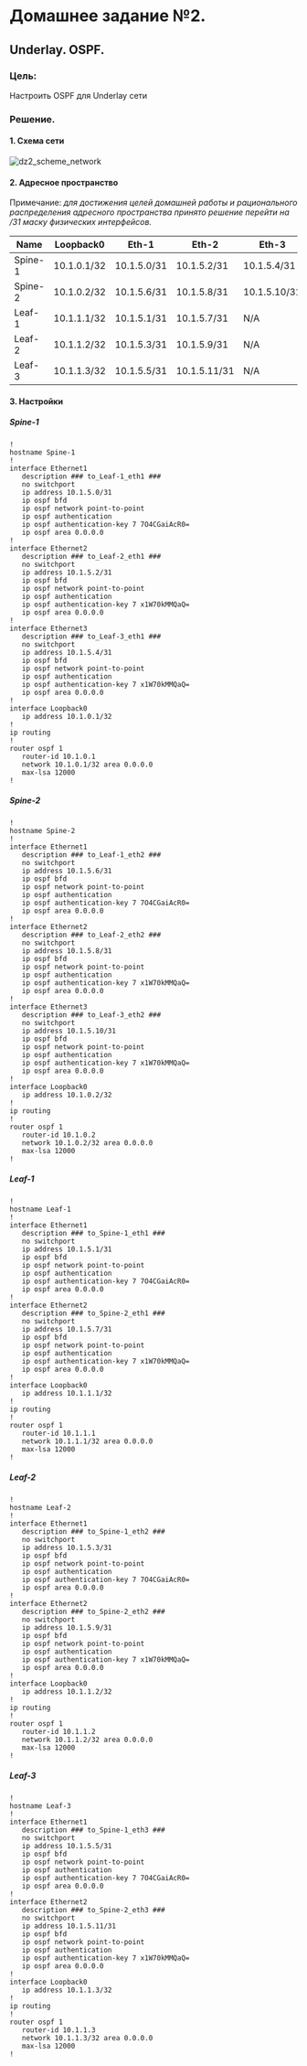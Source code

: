 # Домашнее задание №2.
## Underlay. OSPF.
### Цель:
Настроить OSPF для Underlay сети

### Решение.
#### 1. Схема сети
![dz2_scheme_network](dz2_scheme_network.png)

#### 2. Адресное пространство

Примечание: _для достижения целей домашней работы и рационального распределения адресного пространства принято решение перейти на /31 маску физических интерфейсов._ 

|Name|Loopback0|Eth-1|Eth-2|Eth-3|
|---|---|---|---|---|
Spine-1|10.1.0.1/32|10.1.5.0/31|10.1.5.2/31|10.1.5.4/31|
Spine-2|10.1.0.2/32|10.1.5.6/31|10.1.5.8/31|10.1.5.10/31|
Leaf-1|10.1.1.1/32|10.1.5.1/31|10.1.5.7/31|N/A|
Leaf-2|10.1.1.2/32|10.1.5.3/31|10.1.5.9/31|N/A|
Leaf-3|10.1.1.3/32|10.1.5.5/31|10.1.5.11/31|N/A|

#### 3. Настройки

##### Spine-1
```
!
hostname Spine-1
!
interface Ethernet1
   description ### to_Leaf-1_eth1 ###
   no switchport
   ip address 10.1.5.0/31
   ip ospf bfd
   ip ospf network point-to-point
   ip ospf authentication
   ip ospf authentication-key 7 7O4CGaiAcR0=
   ip ospf area 0.0.0.0
!
interface Ethernet2
   description ### to_Leaf-2_eth1 ###
   no switchport
   ip address 10.1.5.2/31
   ip ospf bfd
   ip ospf network point-to-point
   ip ospf authentication
   ip ospf authentication-key 7 x1W70kMMQaQ=
   ip ospf area 0.0.0.0
!
interface Ethernet3
   description ### to_Leaf-3_eth1 ###
   no switchport
   ip address 10.1.5.4/31
   ip ospf bfd
   ip ospf network point-to-point
   ip ospf authentication
   ip ospf authentication-key 7 x1W70kMMQaQ=
   ip ospf area 0.0.0.0
!
interface Loopback0
   ip address 10.1.0.1/32
!
ip routing
!
router ospf 1
   router-id 10.1.0.1
   network 10.1.0.1/32 area 0.0.0.0
   max-lsa 12000
!
```

##### Spine-2
```
!
hostname Spine-2
!
interface Ethernet1
   description ### to_Leaf-1_eth2 ###
   no switchport
   ip address 10.1.5.6/31
   ip ospf bfd
   ip ospf network point-to-point
   ip ospf authentication
   ip ospf authentication-key 7 7O4CGaiAcR0=
   ip ospf area 0.0.0.0
!
interface Ethernet2
   description ### to_Leaf-2_eth2 ###
   no switchport
   ip address 10.1.5.8/31
   ip ospf bfd
   ip ospf network point-to-point
   ip ospf authentication
   ip ospf authentication-key 7 x1W70kMMQaQ=
   ip ospf area 0.0.0.0
!
interface Ethernet3
   description ### to_Leaf-3_eth2 ###
   no switchport
   ip address 10.1.5.10/31
   ip ospf bfd
   ip ospf network point-to-point
   ip ospf authentication
   ip ospf authentication-key 7 x1W70kMMQaQ=
   ip ospf area 0.0.0.0
!
interface Loopback0
   ip address 10.1.0.2/32
!
ip routing
!
router ospf 1
   router-id 10.1.0.2
   network 10.1.0.2/32 area 0.0.0.0
   max-lsa 12000
!
```
##### Leaf-1
```
!
hostname Leaf-1
!
interface Ethernet1
   description ### to_Spine-1_eth1 ###
   no switchport
   ip address 10.1.5.1/31
   ip ospf bfd
   ip ospf network point-to-point
   ip ospf authentication
   ip ospf authentication-key 7 7O4CGaiAcR0=
   ip ospf area 0.0.0.0
!
interface Ethernet2
   description ### to_Spine-2_eth1 ###
   no switchport
   ip address 10.1.5.7/31
   ip ospf bfd
   ip ospf network point-to-point
   ip ospf authentication
   ip ospf authentication-key 7 x1W70kMMQaQ=
   ip ospf area 0.0.0.0
!
interface Loopback0
   ip address 10.1.1.1/32
!
ip routing
!
router ospf 1
   router-id 10.1.1.1
   network 10.1.1.1/32 area 0.0.0.0
   max-lsa 12000
!
```
##### Leaf-2 
```
!
hostname Leaf-2
!
interface Ethernet1
   description ### to_Spine-1_eth2 ###
   no switchport
   ip address 10.1.5.3/31
   ip ospf bfd
   ip ospf network point-to-point
   ip ospf authentication
   ip ospf authentication-key 7 7O4CGaiAcR0=
   ip ospf area 0.0.0.0
!
interface Ethernet2
   description ### to_Spine-2_eth2 ###
   no switchport
   ip address 10.1.5.9/31
   ip ospf bfd
   ip ospf network point-to-point
   ip ospf authentication
   ip ospf authentication-key 7 x1W70kMMQaQ=
   ip ospf area 0.0.0.0
!
interface Loopback0
   ip address 10.1.1.2/32
!
ip routing
!
router ospf 1
   router-id 10.1.1.2
   network 10.1.1.2/32 area 0.0.0.0
   max-lsa 12000
!
```
##### Leaf-3
```
!
hostname Leaf-3
!
interface Ethernet1
   description ### to_Spine-1_eth3 ###
   no switchport
   ip address 10.1.5.5/31
   ip ospf bfd
   ip ospf network point-to-point
   ip ospf authentication
   ip ospf authentication-key 7 7O4CGaiAcR0=
   ip ospf area 0.0.0.0
!
interface Ethernet2
   description ### to_Spine-2_eth3 ###
   no switchport
   ip address 10.1.5.11/31
   ip ospf bfd
   ip ospf network point-to-point
   ip ospf authentication
   ip ospf authentication-key 7 x1W70kMMQaQ=
   ip ospf area 0.0.0.0
!
interface Loopback0
   ip address 10.1.1.3/32
!
ip routing
!
router ospf 1
   router-id 10.1.1.3
   network 10.1.1.3/32 area 0.0.0.0
   max-lsa 12000
!
```
